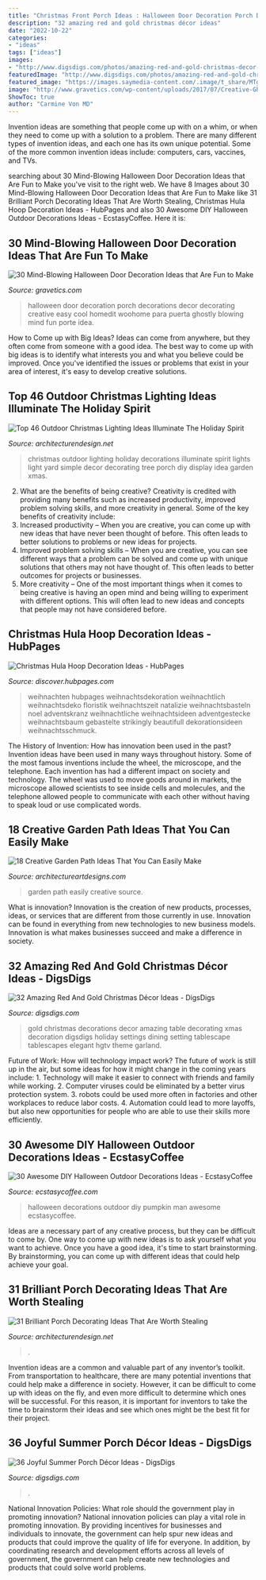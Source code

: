 ```yaml
---
title: "Christmas Front Porch Ideas : Halloween Door Decoration Porch Decorations Decor Decorating Creative Easy Cool Homedit Woohome Para Puerta Ghostly Blowing Mind Fun Porte Idea"
description: "32 amazing red and gold christmas décor ideas"
date: "2022-10-22"
categories:
- "ideas"
tags: ["ideas"]
images:
- "http://www.digsdigs.com/photos/amazing-red-and-gold-christmas-decor-ideas-6-554x739.jpg"
featuredImage: "http://www.digsdigs.com/photos/amazing-red-and-gold-christmas-decor-ideas-6-554x739.jpg"
featured_image: "https://images.saymedia-content.com/.image/t_share/MTgwNjE4NDY0MDkwNzI3NTEy/christmas-hula-hoop-decoration-ideas.jpg"
image: "http://www.gravetics.com/wp-content/uploads/2017/07/Creative-Ghostly-Halloween-Porch-Decoration.jpg"
ShowToc: true
author: "Carmine Von MD"
---
```



Invention ideas are something that people come up with on a whim, or when they need to come up with a solution to a problem. There are many different types of invention ideas, and each one has its own unique potential. Some of the more common invention ideas include: computers, cars, vaccines, and TVs.

	

		
searching about 30 Mind-Blowing Halloween Door Decoration Ideas that Are Fun to Make you've visit to the right web. We have 8 Images about 30 Mind-Blowing Halloween Door Decoration Ideas that Are Fun to Make like 31 Brilliant Porch Decorating Ideas That Are Worth Stealing, Christmas Hula Hoop Decoration Ideas - HubPages and also 30 Awesome DIY Halloween Outdoor Decorations Ideas - EcstasyCoffee. Here it is:
		
    
## 30 Mind-Blowing Halloween Door Decoration Ideas That Are Fun To Make

<img loading=lazy src="http://www.gravetics.com/wp-content/uploads/2017/07/Creative-Ghostly-Halloween-Porch-Decoration.jpg" onerror="this.onerror=null;this.src='https://tse3.mm.bing.net/th?id=OIP.6z393y8Zcyd4RtFI1GqFNQHaLH&amp;pid=15.1';" alt="30 Mind-Blowing Halloween Door Decoration Ideas that Are Fun to Make">

_Source: gravetics.com_

>halloween door decoration porch decorations decor decorating creative easy cool homedit woohome para puerta ghostly blowing mind fun porte idea. 

	

How to Come up with Big Ideas?
Ideas can come from anywhere, but they often come from someone with a good idea. The best way to come up with big ideas is to identify what interests you and what you believe could be improved. Once you've identified the issues or problems that exist in your area of interest, it's easy to develop creative solutions.

    
## Top 46 Outdoor Christmas Lighting Ideas Illuminate The Holiday Spirit

<img loading=lazy src="http://cdn.architecturendesign.net/wp-content/uploads/2014/11/Outdoor-Christmas-Lighting-Decorations-14.jpg" onerror="this.onerror=null;this.src='https://tse2.mm.bing.net/th?id=OIP.m8LJ5xbYm6QUYCBUj9v2qwHaLG&amp;pid=15.1';" alt="Top 46 Outdoor Christmas Lighting Ideas Illuminate The Holiday Spirit">

_Source: architecturendesign.net_

>christmas outdoor lighting holiday decorations illuminate spirit lights light yard simple decor decorating tree porch diy display idea garden xmas. 

	

2. What are the benefits of being creative?
Creativity is credited with providing many benefits such as increased productivity, improved problem solving skills, and more creativity in general. Some of the key benefits of creativity include: 
1. Increased productivity – When you are creative, you can come up with new ideas that have never been thought of before. This often leads to better solutions to problems or new ideas for projects. 
2. Improved problem solving skills – When you are creative, you can see different ways that a problem can be solved and come up with unique solutions that others may not have thought of. This often leads to better outcomes for projects or businesses. 
3. More creativity – One of the most important things when it comes to being creative is having an open mind and being willing to experiment with different options. This will often lead to new ideas and concepts that people may not have considered before.

    
## Christmas Hula Hoop Decoration Ideas - HubPages

<img loading=lazy src="https://images.saymedia-content.com/.image/t_share/MTgwNjE4NDY0MDkwNzI3NTEy/christmas-hula-hoop-decoration-ideas.jpg" onerror="this.onerror=null;this.src='https://tse3.mm.bing.net/th?id=OIP.MQhywofOI2Zob1DVP82yHQHaNK&amp;pid=15.1';" alt="Christmas Hula Hoop Decoration Ideas - HubPages">

_Source: discover.hubpages.com_

>weihnachten hubpages weihnachtsdekoration weihnachtlich weihnachtsdeko floristik weihnachtszeit natalizie weihnachtsbasteln noel adventskranz weihnachtliche weihnachtsideen adventgestecke weihnachtsbaum gebastelte strikingly beautifull dekorationsideen weihnachtsschmuck. 

	

The History of Invention: How has innovation been used in the past?
Invention ideas have been used in many ways throughout history. Some of the most famous inventions include the wheel, the microscope, and the telephone. Each invention has had a different impact on society and technology. The wheel was used to move goods around in markets, the microscope allowed scientists to see inside cells and molecules, and the telephone allowed people to communicate with each other without having to speak loud or use complicated words.

    
## 18 Creative Garden Path Ideas That You Can Easily Make

<img loading=lazy src="https://www.architectureartdesigns.com/wp-content/uploads/2016/05/2-25.jpg" onerror="this.onerror=null;this.src='https://tse2.mm.bing.net/th?id=OIP.JMA0TBiPiulqPVyS75_rawHaLI&amp;pid=15.1';" alt="18 Creative Garden Path Ideas That You Can Easily Make">

_Source: architectureartdesigns.com_

>garden path easily creative source. 

	

What is innovation?
Innovation is the creation of new products, processes, ideas, or services that are different from those currently in use. Innovation can be found in everything from new technologies to new business models. Innovation is what makes businesses succeed and make a difference in society.

    
## 32 Amazing Red And Gold Christmas Décor Ideas - DigsDigs

<img loading=lazy src="http://www.digsdigs.com/photos/amazing-red-and-gold-christmas-decor-ideas-6-554x739.jpg" onerror="this.onerror=null;this.src='https://tse1.mm.bing.net/th?id=OIP.GCdySsqeh5ZeXjCvhSlsEAHaJ4&amp;pid=15.1';" alt="32 Amazing Red And Gold Christmas Décor Ideas - DigsDigs">

_Source: digsdigs.com_

>gold christmas decorations decor amazing table decorating xmas decoration digsdigs holiday settings dining setting tablescape tablescapes elegant hgtv theme garland. 

	

Future of Work: How will technology impact work?
The future of work is still up in the air, but some ideas for how it might change in the coming years include: 1. Technology will make it easier to connect with friends and family while working. 
2. Computer viruses could be eliminated by a better virus protection system. 
3. robots could be used more often in factories and other workplaces to reduce labor costs. 
4. Automation could lead to more layoffs, but also new opportunities for people who are able to use their skills more efficiently.

    
## 30 Awesome DIY Halloween Outdoor Decorations Ideas - EcstasyCoffee

<img loading=lazy src="https://i0.wp.com/www.ecstasycoffee.com/wp-content/uploads/2016/10/Menacing-Pumpkin-Man.jpg" onerror="this.onerror=null;this.src='https://tse4.mm.bing.net/th?id=OIP.duYFu-zqaKqumkxgHJ5BfAHaM0&amp;pid=15.1';" alt="30 Awesome DIY Halloween Outdoor Decorations Ideas - EcstasyCoffee">

_Source: ecstasycoffee.com_

>halloween decorations outdoor diy pumpkin man awesome ecstasycoffee. 

	

Ideas are a necessary part of any creative process, but they can be difficult to come by. One way to come up with new ideas is to ask yourself what you want to achieve. Once you have a good idea, it's time to start brainstorming. By brainstorming, you can come up with different ideas that could help achieve your goal.

    
## 31 Brilliant Porch Decorating Ideas That Are Worth Stealing

<img loading=lazy src="https://cdn.architecturendesign.net/wp-content/uploads/2015/07/AD-Small-Porch-Ideas-26.jpg" onerror="this.onerror=null;this.src='https://tse2.mm.bing.net/th?id=OIP.gQcHXMzFM1Es1dThN5g-VgHaJ4&amp;pid=15.1';" alt="31 Brilliant Porch Decorating Ideas That Are Worth Stealing">

_Source: architecturendesign.net_

>. 

	

Invention ideas are a common and valuable part of any inventor’s toolkit. From transportation to healthcare, there are many potential inventions that could help make a difference in society. However, it can be difficult to come up with ideas on the fly, and even more difficult to determine which ones will be successful. For this reason, it is important for inventors to take the time to brainstorm their ideas and see which ones might be the best fit for their project.

    
## 36 Joyful Summer Porch Décor Ideas - DigsDigs

<img loading=lazy src="https://www.digsdigs.com/photos/joyful-summer-porch-decor-ideas-33.jpg" onerror="this.onerror=null;this.src='https://tse1.mm.bing.net/th?id=OIP.rGztzf3oE1cAK_uHscaOKAHaJ4&amp;pid=15.1';" alt="36 Joyful Summer Porch Décor Ideas - DigsDigs">

_Source: digsdigs.com_

>. 

	

National Innovation Policies: What role should the government play in promoting innovation?
National innovation policies can play a vital role in promoting innovation. By providing incentives for businesses and individuals to innovate, the government can help spur new ideas and products that could improve the quality of life for everyone. In addition, by coordinating research and development efforts across all levels of government, the government can help create new technologies and products that could solve world problems.

